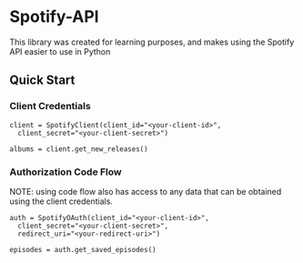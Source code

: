 # Spotify-API
This library was created for learning purposes, and makes using the Spotify API easier to use in Python

## Quick Start
### Client Credentials
```
client = SpotifyClient(client_id="<your-client-id>", 
  client_secret="<your-client-secret>")
  
albums = client.get_new_releases()
```

### Authorization Code Flow
NOTE: using code flow also has access to any data that can be obtained using the client credentials.
```
auth = SpotifyOAuth(client_id="<your-client-id>", 
  client_secret="<your-client-secret>",
  redirect_uri="<your-redirect-uri>")

episodes = auth.get_saved_episodes()
```
